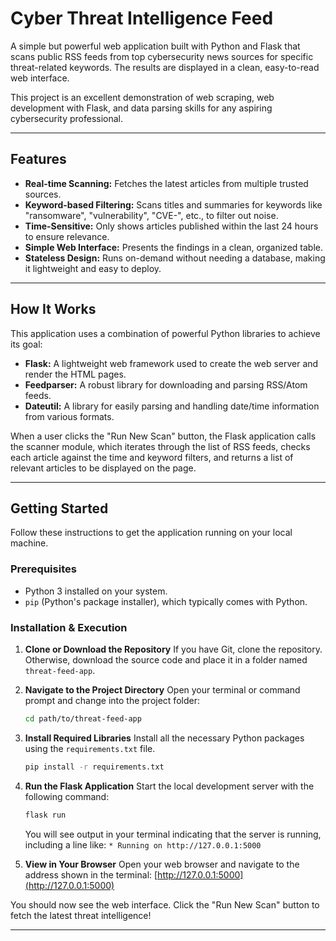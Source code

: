 # Cyber Threat Intelligence Feed

A simple but powerful web application built with Python and Flask that scans public RSS feeds from top cybersecurity news sources for specific threat-related keywords. The results are displayed in a clean, easy-to-read web interface.

This project is an excellent demonstration of web scraping, web development with Flask, and data parsing skills for any aspiring cybersecurity professional.

---

## Features

-   **Real-time Scanning:** Fetches the latest articles from multiple trusted sources.
-   **Keyword-based Filtering:** Scans titles and summaries for keywords like "ransomware", "vulnerability", "CVE-", etc., to filter out noise.
-   **Time-Sensitive:** Only shows articles published within the last 24 hours to ensure relevance.
-   **Simple Web Interface:** Presents the findings in a clean, organized table.
-   **Stateless Design:** Runs on-demand without needing a database, making it lightweight and easy to deploy.

---

## How It Works

This application uses a combination of powerful Python libraries to achieve its goal:

-   **Flask:** A lightweight web framework used to create the web server and render the HTML pages.
-   **Feedparser:** A robust library for downloading and parsing RSS/Atom feeds.
-   **Dateutil:** A library for easily parsing and handling date/time information from various formats.

When a user clicks the "Run New Scan" button, the Flask application calls the scanner module, which iterates through the list of RSS feeds, checks each article against the time and keyword filters, and returns a list of relevant articles to be displayed on the page.

---

## Getting Started

Follow these instructions to get the application running on your local machine.

### Prerequisites

-   Python 3 installed on your system.
-   `pip` (Python's package installer), which typically comes with Python.

### Installation & Execution

1.  **Clone or Download the Repository**
    If you have Git, clone the repository. Otherwise, download the source code and place it in a folder named `threat-feed-app`.

2.  **Navigate to the Project Directory**
    Open your terminal or command prompt and change into the project folder:
    ```bash
    cd path/to/threat-feed-app
    ```

3.  **Install Required Libraries**
    Install all the necessary Python packages using the `requirements.txt` file.
    ```bash
    pip install -r requirements.txt
    ```

4.  **Run the Flask Application**
    Start the local development server with the following command:
    ```bash
    flask run
    ```
    You will see output in your terminal indicating that the server is running, including a line like:
    `* Running on http://127.0.0.1:5000`

5.  **View in Your Browser**
    Open your web browser and navigate to the address shown in the terminal:
    [http://127.0.0.1:5000](http://127.0.0.1:5000)

You should now see the web interface. Click the "Run New Scan" button to fetch the latest threat intelligence!

---
